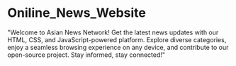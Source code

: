 # Oniline_News_Website
"Welcome to Asian News Network! Get the latest news updates with our HTML, CSS, and JavaScript-powered platform. Explore diverse categories, enjoy a seamless browsing experience on any device, and contribute to our open-source project. Stay informed, stay connected!"
